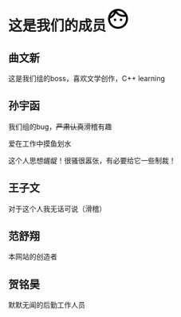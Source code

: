 # 这是我们的成员![](assets\img\face.svg)

## 曲文新

这是我们组的boss，喜欢文学创作，C++ learning

## 孙宇函

我们组的bug，~~严肃认真~~滑稽有趣

爱在工作中摸鱼划水

这个人思想龌龊！很骚很嚣张，有必要给它一些制裁！

## 王子文

对于这个人我无话可说（滑稽）

## 范舒翔

本网站的创造者

## 贺铭昊

默默无闻的后勤工作人员
